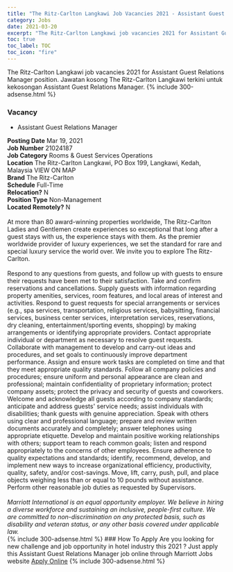 ```yaml
---
title: "The Ritz-Carlton Langkawi Job Vacancies 2021 - Assistant Guest Relations Manager" 
category: Jobs 
date: 2021-03-20 
excerpt: "The Ritz-Carlton Langkawi job vacancies 2021 for Assistant Guest Relations Manager position. Jawatan kosong The Ritz-Carlton Langkawi terkini untuk kekosongan Assistant Guest Relations Manager." 
toc: true 
toc_label: TOC 
toc_icon: "fire" 
--- 
```


The Ritz-Carlton Langkawi job vacancies 2021 for Assistant Guest Relations Manager position. Jawatan kosong The Ritz-Carlton Langkawi terkini untuk kekosongan Assistant Guest Relations Manager. 
{% include 300-adsense.html %} 
### Vacancy 
- Assistant Guest Relations Manager 
<div><div><b>Posting Date</b> Mar 19, 2021<br><b>Job Number</b> 21024187<br><b>Job Category</b> Rooms &amp; Guest Services Operations<br><b>Location</b> The Ritz-Carlton Langkawi, PO Box 199, Langkawi, Kedah, Malaysia VIEW ON MAP<br><b>Brand</b> The Ritz-Carlton<br><b>Schedule</b> Full-Time<br><b>Relocation?</b> N<br><b>Position Type</b> Non-Management<br><b>Located Remotely?</b> N<br><br><div>    At more than 80 award-winning properties worldwide, The Ritz-Carlton Ladies and Gentlemen create experiences so exceptional that long after a guest stays with us, the experience stays with them. As the premier worldwide provider of luxury experiences, we set the standard for rare and special luxury service the world over. We invite you to explore The Ritz-Carlton.    </div><br></div><div> Respond to any questions from guests, and follow up with guests to ensure their requests have been met to their satisfaction. Take and confirm reservations and cancellations. Supply guests with information regarding property amenities, services, room features, and local areas of interest and activities. Respond to guest requests for special arrangements or services (e.g., spa services, transportation, religious services, babysitting, financial services, business center services, interpretation services, reservations, dry cleaning, entertainment/sporting events, shopping) by making arrangements or identifying appropriate providers. Contact appropriate individual or department as necessary to resolve guest requests. Collaborate with management to develop and carry-out ideas and procedures, and set goals to continuously improve department performance. Assign and ensure work tasks are completed on time and that they meet appropriate quality standards. Follow all company policies and procedures; ensure uniform and personal appearance are clean and professional; maintain confidentiality of proprietary information; protect company assets; protect the privacy and security of guests and coworkers. Welcome and acknowledge all guests according to company standards; anticipate and address guests' service needs; assist individuals with disabilities; thank guests with genuine appreciation. Speak with others using clear and professional language; prepare and review written documents accurately and completely; answer telephones using appropriate etiquette. Develop and maintain positive working relationships with others; support team to reach common goals; listen and respond appropriately to the concerns of other employees. Ensure adherence to quality expectations and standards; identify, recommend, develop, and implement new ways to increase organizational efficiency, productivity, quality, safety, and/or cost-savings. Move, lift, carry, push, pull, and place objects weighing less than or equal to 10 pounds without assistance. Perform other reasonable job duties as requested by Supervisors.</div> <div> &#160;</div> <em>Marriott International is an equal opportunity employer.&#160;We believe in hiring a diverse workforce and sustaining an inclusive, people-first culture.&#160;We are committed to non-discrimination on&#160;any&#160;protected&#160;basis, such as disability and veteran status, or any other basis covered under applicable law.</em><br></div> 
{% include 300-adsense.html %} 
### How To Apply 
Are you looking for new challenge and job opportunity in hotel industry this 2021 ?
Just apply this Assistant Guest Relations Manager job online through Marriott Jobs website 
<a href="https://jobs.marriott.com/marriott/jobs/21024187?lang=en-us" class="btn btn--info" target="_blank" rel="nofollow noopenner">Apply Online</a> 
{% include 300-adsense.html %} 